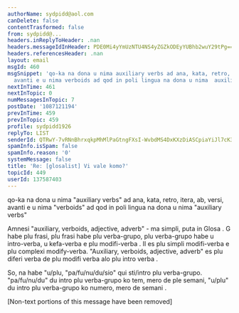 ```yaml
---
authorName: sydpidd@aol.com
canDelete: false
contentTrasformed: false
from: sydpidd@...
headers.inReplyToHeader: .nan
headers.messageIdInHeader: PDE0Mi4yYmUzNTU4NS4yZGZkODEyYUBhb2wuY29tPg==
headers.referencesHeader: .nan
layout: email
msgId: 460
msgSnippet: 'qo-ka na dona u nima auxiliary verbs ad ana, kata, retro, itera, ab,  versi,
  avanti e u nima verboids ad qod in poli lingua na dona u nima  auxiliary '
nextInTime: 461
nextInTopic: 0
numMessagesInTopic: 7
postDate: '1087121194'
prevInTime: 459
prevInTopic: 459
profile: sydpidd1926
replyTo: LIST
senderId: QTRwY-7vRNnBhrxqkpMhMlPaGtngFXsI-WvbdMS4DxKXzDiASCpiaYiJl7cK3DMmRx-298gU
spamInfo.isSpam: false
spamInfo.reason: '0'
systemMessage: false
title: 'Re: [glosalist] Vi vale komo?'
topicId: 449
userId: 137587403
---
```


qo-ka na dona u nima "auxiliary verbs" ad ana, kata, retro, itera, ab,  versi,
avanti e u nima "verboids" ad qod in poli lingua na dona u nima  "auxiliary
verbs"
 
Amnesi "auxiliary, verboids, adjective, adverb" - ma simpli, puta in Glosa  .
G habe plu frasi, plu frasi habe plu verba-grupo, plu verba-grupo habe u  
intro-verba, u kefa-verba e plu modifi-verba . Il es plu simpli modifi-verba e  
plu complexi modify-verba.
"Auxiliary, verboids, adjective, adverb" es plu  diferi verba de plu modifi 
verba alo plu intro verba .
 
So, na habe "u/plu, "pa/fu/nu/du/sio" qui sti/intro plu verba-grupo.  
"pa/fu/nu/du" du intro plu verba-grupo ko tem,  mero de ple semani, "u/plu"  du intro 
plu verba-grupo ko numero, mero de semani .
 
 
 
 


[Non-text portions of this message have been removed]



